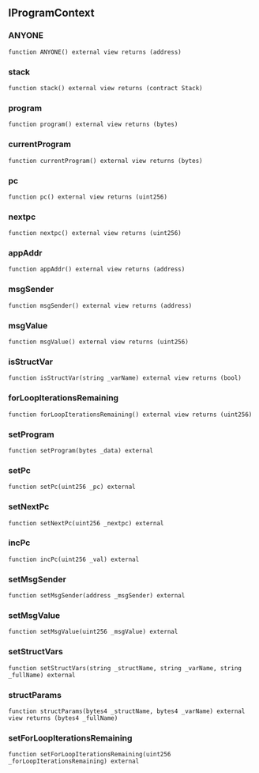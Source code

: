 ## IProgramContext

### ANYONE

```solidity
function ANYONE() external view returns (address)
```

### stack

```solidity
function stack() external view returns (contract Stack)
```

### program

```solidity
function program() external view returns (bytes)
```

### currentProgram

```solidity
function currentProgram() external view returns (bytes)
```

### pc

```solidity
function pc() external view returns (uint256)
```

### nextpc

```solidity
function nextpc() external view returns (uint256)
```

### appAddr

```solidity
function appAddr() external view returns (address)
```

### msgSender

```solidity
function msgSender() external view returns (address)
```

### msgValue

```solidity
function msgValue() external view returns (uint256)
```

### isStructVar

```solidity
function isStructVar(string _varName) external view returns (bool)
```

### forLoopIterationsRemaining

```solidity
function forLoopIterationsRemaining() external view returns (uint256)
```

### setProgram

```solidity
function setProgram(bytes _data) external
```

### setPc

```solidity
function setPc(uint256 _pc) external
```

### setNextPc

```solidity
function setNextPc(uint256 _nextpc) external
```

### incPc

```solidity
function incPc(uint256 _val) external
```

### setMsgSender

```solidity
function setMsgSender(address _msgSender) external
```

### setMsgValue

```solidity
function setMsgValue(uint256 _msgValue) external
```

### setStructVars

```solidity
function setStructVars(string _structName, string _varName, string _fullName) external
```

### structParams

```solidity
function structParams(bytes4 _structName, bytes4 _varName) external view returns (bytes4 _fullName)
```

### setForLoopIterationsRemaining

```solidity
function setForLoopIterationsRemaining(uint256 _forLoopIterationsRemaining) external
```

